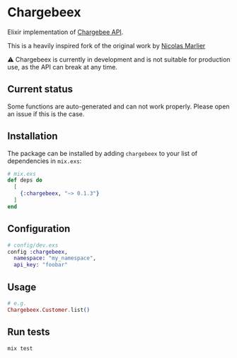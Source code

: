 # Chargebeex

Elixir implementation of [Chargebee
API](https://apidocs.chargebee.com/docs/api).

This is a heavily inspired fork of the original work by [Nicolas
Marlier](https://github.com/NicolasMarlier/chargebee-elixir)

⚠️ Chargebeex is currently in development and is not suitable for production
use, as the API can break at any time.

## Current status

Some functions are auto-generated and can not work properly. Please open an
issue if this is the case.

## Installation

The package can be installed by adding `chargebeex` to your list of dependencies in `mix.exs`:

```elixir
# mix.exs
def deps do
  [
    {:chargebeex, "~> 0.1.3"}
  ]
end
```

## Configuration

```elixir
# config/dev.exs
config :chargebeex,
  namespace: "my_namespace",
  api_key: "foobar"
```

## Usage

```elixir
# e.g.
Chargebeex.Customer.list()
```

## Run tests

```sh
mix test
```

